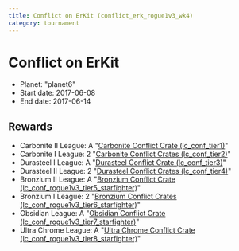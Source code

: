 ```yaml
---
title: Conflict on ErKit (conflict_erk_rogue1v3_wk4)
category: tournament
---
```

# Conflict on ErKit

  * Planet: "planet6"
  * Start date: 2017-06-08
  * End date: 2017-06-14

## Rewards

  * Carbonite II League: A "[Carbonite Conflict Crate (lc_conf_tier1)](lc_conf_tier1.html)"
  * Carbonite I League: 2 "[Carbonite Conflict Crates (lc_conf_tier2)](lc_conf_tier2.html)"
  * Durasteel I League: A "[Durasteel Conflict Crate (lc_conf_tier3)](lc_conf_tier3.html)"
  * Durasteel II League: 2 "[Durasteel Conflict Crates (lc_conf_tier4)](lc_conf_tier4.html)"
  * Bronzium II League: A "[Bronzium Conflict Crate (lc_conf_rogue1v3_tier5_starfighter)](lc_conf_rogue1v3_tier5_starfighter.html)"
  * Bronzium I League: 2 "[Bronzium Conflict Crates (lc_conf_rogue1v3_tier6_starfighter)](lc_conf_rogue1v3_tier6_starfighter.html)"
  * Obsidian League: A "[Obsidian Conflict Crate (lc_conf_rogue1v3_tier7_starfighter)](lc_conf_rogue1v3_tier7_starfighter.html)"
  * Ultra Chrome League: A "[Ultra Chrome Conflict Crate (lc_conf_rogue1v3_tier8_starfighter)](lc_conf_rogue1v3_tier8_starfighter.html)"
